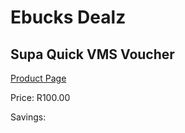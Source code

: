 
# Ebucks Dealz
## Supa Quick VMS Voucher
[Product Page](https://www.ebucks.com/web/shop/productSelected.do?prodId=257618932&catId=227677169)

Price: R100.00

Savings: 


	